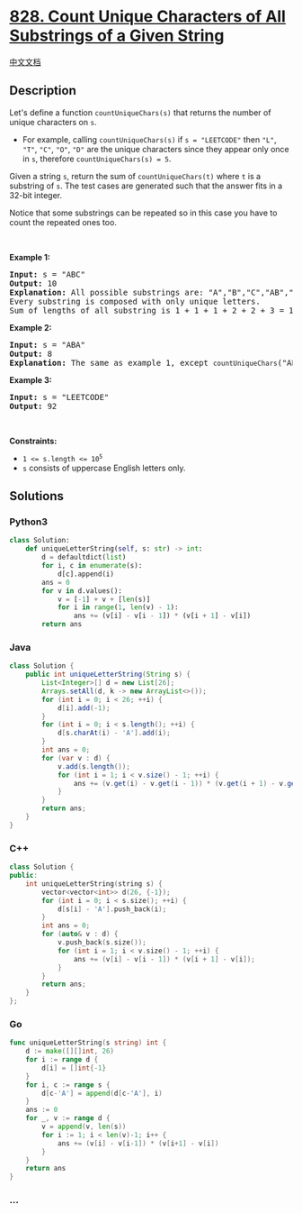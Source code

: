 # [828. Count Unique Characters of All Substrings of a Given String](https://leetcode.com/problems/count-unique-characters-of-all-substrings-of-a-given-string)

[中文文档](/solution/0800-0899/0828.Count%20Unique%20Characters%20of%20All%20Substrings%20of%20a%20Given%20String/README.md)

## Description

<p>Let&#39;s define a function <code>countUniqueChars(s)</code> that returns the number of unique characters on <code>s</code>.</p>

<ul>
	<li>For example, calling <code>countUniqueChars(s)</code> if <code>s = &quot;LEETCODE&quot;</code> then <code>&quot;L&quot;</code>, <code>&quot;T&quot;</code>, <code>&quot;C&quot;</code>, <code>&quot;O&quot;</code>, <code>&quot;D&quot;</code> are the unique characters since they appear only once in <code>s</code>, therefore <code>countUniqueChars(s) = 5</code>.</li>
</ul>

<p>Given a string <code>s</code>, return the sum of <code>countUniqueChars(t)</code> where <code>t</code> is a substring of <code>s</code>. The test cases are generated such that the answer fits in a 32-bit integer.</p>

<p>Notice that some substrings can be repeated so in this case you have to count the repeated ones too.</p>

<p>&nbsp;</p>
<p><strong class="example">Example 1:</strong></p>

<pre>
<strong>Input:</strong> s = &quot;ABC&quot;
<strong>Output:</strong> 10
<strong>Explanation: </strong>All possible substrings are: &quot;A&quot;,&quot;B&quot;,&quot;C&quot;,&quot;AB&quot;,&quot;BC&quot; and &quot;ABC&quot;.
Every substring is composed with only unique letters.
Sum of lengths of all substring is 1 + 1 + 1 + 2 + 2 + 3 = 10
</pre>

<p><strong class="example">Example 2:</strong></p>

<pre>
<strong>Input:</strong> s = &quot;ABA&quot;
<strong>Output:</strong> 8
<strong>Explanation: </strong>The same as example 1, except <code>countUniqueChars</code>(&quot;ABA&quot;) = 1.
</pre>

<p><strong class="example">Example 3:</strong></p>

<pre>
<strong>Input:</strong> s = &quot;LEETCODE&quot;
<strong>Output:</strong> 92
</pre>

<p>&nbsp;</p>
<p><strong>Constraints:</strong></p>

<ul>
	<li><code>1 &lt;= s.length &lt;= 10<sup>5</sup></code></li>
	<li><code>s</code> consists of uppercase English letters only.</li>
</ul>

## Solutions

<!-- tabs:start -->

### **Python3**

```python
class Solution:
    def uniqueLetterString(self, s: str) -> int:
        d = defaultdict(list)
        for i, c in enumerate(s):
            d[c].append(i)
        ans = 0
        for v in d.values():
            v = [-1] + v + [len(s)]
            for i in range(1, len(v) - 1):
                ans += (v[i] - v[i - 1]) * (v[i + 1] - v[i])
        return ans
```

### **Java**

```java
class Solution {
    public int uniqueLetterString(String s) {
        List<Integer>[] d = new List[26];
        Arrays.setAll(d, k -> new ArrayList<>());
        for (int i = 0; i < 26; ++i) {
            d[i].add(-1);
        }
        for (int i = 0; i < s.length(); ++i) {
            d[s.charAt(i) - 'A'].add(i);
        }
        int ans = 0;
        for (var v : d) {
            v.add(s.length());
            for (int i = 1; i < v.size() - 1; ++i) {
                ans += (v.get(i) - v.get(i - 1)) * (v.get(i + 1) - v.get(i));
            }
        }
        return ans;
    }
}
```

### **C++**

```cpp
class Solution {
public:
    int uniqueLetterString(string s) {
        vector<vector<int>> d(26, {-1});
        for (int i = 0; i < s.size(); ++i) {
            d[s[i] - 'A'].push_back(i);
        }
        int ans = 0;
        for (auto& v : d) {
            v.push_back(s.size());
            for (int i = 1; i < v.size() - 1; ++i) {
                ans += (v[i] - v[i - 1]) * (v[i + 1] - v[i]);
            }
        }
        return ans;
    }
};
```

### **Go**

```go
func uniqueLetterString(s string) int {
	d := make([][]int, 26)
	for i := range d {
		d[i] = []int{-1}
	}
	for i, c := range s {
		d[c-'A'] = append(d[c-'A'], i)
	}
	ans := 0
	for _, v := range d {
		v = append(v, len(s))
		for i := 1; i < len(v)-1; i++ {
			ans += (v[i] - v[i-1]) * (v[i+1] - v[i])
		}
	}
	return ans
}
```

### **...**

```

```

<!-- tabs:end -->
